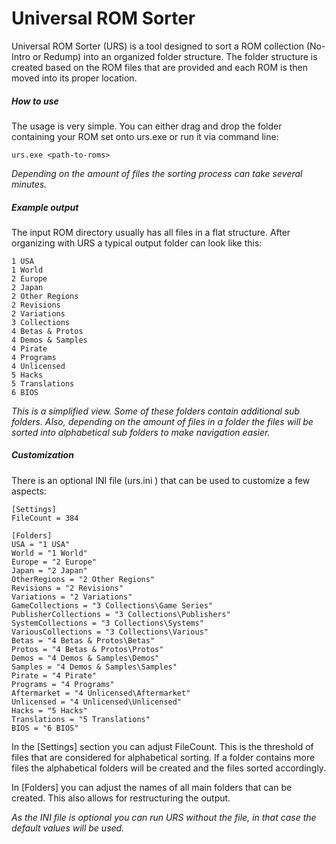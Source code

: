 # Universal ROM Sorter
Universal ROM Sorter (URS) is a tool designed to sort a ROM collection (No-Intro or Redump) into an organized folder structure. The folder structure is created based on the ROM files that are provided and each ROM is then moved into its proper location.


##### How to use
The usage is very simple. You can either drag and drop the folder containing your ROM set onto urs.exe or run it via command line:
```
urs.exe <path-to-roms>
```

_Depending on the amount of files the sorting process can take several minutes._


##### Example output

The input ROM directory usually has all files in a flat structure. After organizing with URS a typical output folder can look like this:
```
1 USA
1 World
2 Europe
2 Japan
2 Other Regions
2 Revisions
2 Variations
3 Collections
4 Betas & Protos
4 Demos & Samples
4 Pirate
4 Programs
4 Unlicensed
5 Hacks
5 Translations
6 BIOS
```

_This is a simplified view. Some of these folders contain additional sub folders. Also, depending on the amount of files in a folder the files will be sorted into alphabetical sub folders to make navigation easier._

##### Customization
There is an optional INI file (urs.ini ) that can be used to customize a few aspects:

```
[Settings]
FileCount = 384

[Folders]
USA = "1 USA"
World = "1 World"
Europe = "2 Europe"
Japan = "2 Japan"
OtherRegions = "2 Other Regions"
Revisions = "2 Revisions"
Variations = "2 Variations"
GameCollections = "3 Collections\Game Series"
PublisherCollections = "3 Collections\Publishers"
SystemCollections = "3 Collections\Systems"
VariousCollections = "3 Collections\Various"
Betas = "4 Betas & Protos\Betas"
Protos = "4 Betas & Protos\Protos"
Demos = "4 Demos & Samples\Demos"
Samples = "4 Demos & Samples\Samples"
Pirate = "4 Pirate"
Programs = "4 Programs"
Aftermarket = "4 Unlicensed\Aftermarket"
Unlicensed = "4 Unlicensed\Unlicensed"
Hacks = "5 Hacks"
Translations = "5 Translations"
BIOS = "6 BIOS"
```

In the [Settings] section you can adjust FileCount. This is the threshold of files that are considered for alphabetical sorting. If a folder contains more files the alphabetical folders will be created and the files sorted accordingly.

In [Folders] you can adjust the names of all main folders that can be created. This also allows for restructuring the output.

_As the  INI file is optional you can run URS without the file, in that case the default values will be used._

